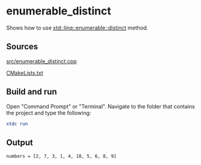 # enumerable_distinct

Shows how to use [xtd::linq::enumerable::distinct](https://gammasoft71.github.io/xtd/reference_guides/latest/classxtd_1_1linq_1_1enumerable.html#a4cc700fbc3281508f048620b36aad840) method.

## Sources

[src/enumerable_distinct.cpp](src/enumerable_distinctcpp)

[CMakeLists.txt](CMakeLists.txt)

## Build and run

Open "Command Prompt" or "Terminal". Navigate to the folder that contains the project and type the following:

```cmake
xtdc run
```

## Output

```
numbers = [2, 7, 3, 1, 4, 10, 5, 6, 8, 9]
```
